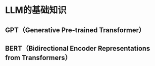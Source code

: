 # LLM的基础知识

## GPT（Generative Pre-trained Transformer）


## BERT（Bidirectional Encoder Representations from Transformers）
